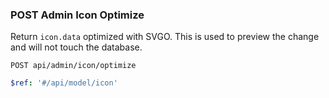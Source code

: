 ### POST Admin Icon Optimize

Return `icon.data` optimized with SVGO. This is used to preview the change and will not touch the database.

```text
POST api/admin/icon/optimize
```

```yaml
$ref: '#/api/model/icon'
```
